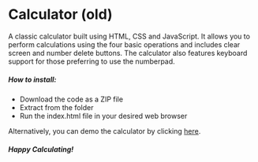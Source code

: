 # Calculator (old)
A classic calculator built using HTML, CSS and JavaScript. It allows you to perform calculations using the four basic operations and includes clear screen and number delete buttons. The calculator also features keyboard support for those preferring to use the numberpad.
##### How to install:
- Download the code as a ZIP file
- Extract from the folder
- Run the index.html file in your desired web browser

Alternatively, you can demo the calculator by clicking [here](https://brajpatel.github.io/calculator-old/).

##### Happy Calculating!

